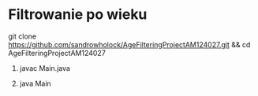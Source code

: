 # Filtrowanie po wieku


git clone https://github.com/sandrowholock/AgeFilteringProjectAM124027.git && cd AgeFilteringProjectAM124027 


1.    javac Main.java 



2. java Main
